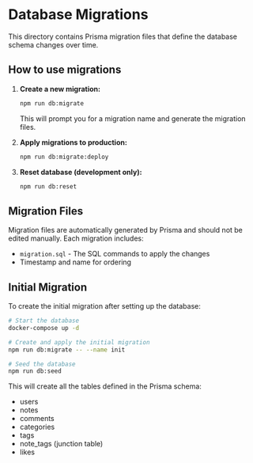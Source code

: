 # Database Migrations

This directory contains Prisma migration files that define the database schema changes over time.

## How to use migrations

1. **Create a new migration:**

   ```bash
   npm run db:migrate
   ```

   This will prompt you for a migration name and generate the migration files.

2. **Apply migrations to production:**

   ```bash
   npm run db:migrate:deploy
   ```

3. **Reset database (development only):**
   ```bash
   npm run db:reset
   ```

## Migration Files

Migration files are automatically generated by Prisma and should not be edited manually. Each migration includes:

- `migration.sql` - The SQL commands to apply the changes
- Timestamp and name for ordering

## Initial Migration

To create the initial migration after setting up the database:

```bash
# Start the database
docker-compose up -d

# Create and apply the initial migration
npm run db:migrate -- --name init

# Seed the database
npm run db:seed
```

This will create all the tables defined in the Prisma schema:

- users
- notes
- comments
- categories
- tags
- note_tags (junction table)
- likes
